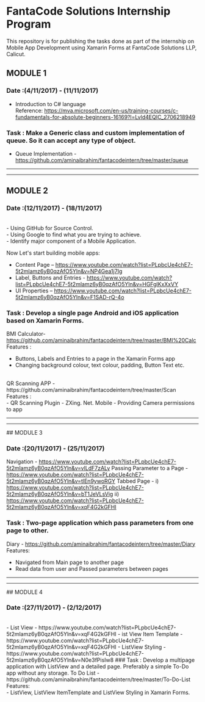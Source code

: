 # FantaCode Solutions Internship Program

  This repository is for publishing the tasks done as part of the internship on  Mobile App Development using Xamarin Forms at FantaCode Solutions LLP, Calicut.
<br>

## MODULE 1
                                                                           
### Date :(4/11/2017) - (11/11/2017)

- Introduction to C# language <br>
       Reference:  https://mva.microsoft.com/en-us/training-courses/c-fundamentals-for-absolute-beginners-16169?l=Lvld4EQIC_2706218949
 
### Task :  Make a Generic class and custom implementation of queue. So it can accept any type of object.
- Queue Implementation -      https://github.com/aminaibrahim/fantacodeintern/tree/master/queue
<hr>
<hr>

## MODULE 2
                                                                                         
### Date :(12/11/2017) - (18/11/2017)
<br>
 - Using GitHub for Source Control.<br>
 -  Using Google to find what you are trying to achieve.<br>
  - Identify major component of a Mobile Application.<br>
 
 Now Let's start building mobile apps:

 - Content Page – https://www.youtube.com/watch?list=PLpbcUe4chE7-5t2mlamz6yB0qzAfO5Yln&v=NP4Gea1j7Ig 
 - Label, Buttons and Entries - https://www.youtube.com/watch?list=PLpbcUe4chE7-5t2mlamz6yB0qzAfO5Yln&v=HGFglKxXxVY
 - UI Properties – https://www.youtube.com/watch?list=PLpbcUe4chE7-5t2mlamz6yB0qzAfO5Yln&v=F1SAD-rQ-4o
 
### Task :  Develop a single page Android and iOS application based on Xamarin Forms.

   BMI Calculator-  https://github.com/aminaibrahim/fantacodeintern/tree/master/BMI%20Calc  
   Features :     
   - Buttons, Labels and Entries to a page in the Xamarin Forms app
   - Changing background colour, text colour, padding, Button Text etc. 
  <br>
   QR Scanning APP - https://github.com/aminaibrahim/fantacodeintern/tree/master/Scan   
   Features : <br>             
   - QR Scanning Plugin - ZXing. Net. Mobile
   - Providing Camera permissions to app                  
<hr>
<hr>
## MODULE 3
                                                                                          
### Date :(20/11/2017) - (25/11/2017)


Navigation - https://www.youtube.com/watch?list=PLpbcUe4chE7-5t2mlamz6yB0qzAfO5Yln&v=vlLdF7zALy
Passing Parameter to a Page - https://www.youtube.com/watch?list=PLpbcUe4chE7-5t2mlamz6yB0qzAfO5Yln&v=tlEn9ywoRGY
Tabbed Page - i) https://www.youtube.com/watch?list=PLpbcUe4chE7-5t2mlamz6yB0qzAfO5Yln&v=bT1JeVLsVig
                              ii) https://www.youtube.com/watch?list=PLpbcUe4chE7-5t2mlamz6yB0qzAfO5Yln&v=xqF4G2kGFHI
  ### Task :  Two-page application which pass parameters from one page to other.
          
  Diary - https://github.com/aminaibrahim/fantacodeintern/tree/master/Diary   
  Features:  
 - Navigated from Main page to another page
 - Read data from user and Passed parameters between pages
  <hr>
  <hr>
## MODULE 4
                                                                                         
### Date :(27/11/2017) - (2/12/2017)
<br>
 - List View - https://www.youtube.com/watch?list=PLpbcUe4chE7-5t2mlamz6yB0qzAfO5Yln&v=xqF4G2kGFHI
 - ist View Item Template - https://www.youtube.com/watch?list=PLpbcUe4chE7-5t2mlamz6yB0qzAfO5Yln&v=xqF4G2kGFHI
 - ListView Styling - https://www.youtube.com/watch?list=PLpbcUe4chE7-5t2mlamz6yB0qzAfO5Yln&v=N0e3fPisIw8
  ### Task :  Develop a multipage application with ListView and a detailed page. Preferably a simple To-Do app without any storage.
To Do List - https://github.com/aminaibrahim/fantacodeintern/tree/master/To-Do-List
Features:<br>
 - ListView, ListView ItemTemplate and ListView Styling in Xamarin Forms.
          
